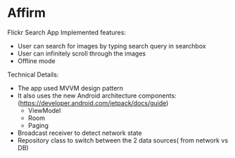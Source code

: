 # Affirm

Flickr Search App
Implemented features:
- User can search for images by typing search query in searchbox
- User can infinitely scroll through the images
- Offline mode

Technical Details:
- The app used MVVM design pattern
- It also uses the new Android architecture components:(https://developer.android.com/jetpack/docs/guide)
  - ViewModel
  - Room
  - Paging
- Broadcast receiver to detect network state
- Repository class to switch between the 2 data sources( from network vs DB)
